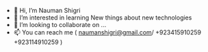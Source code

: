 - 👋 Hi, I’m Nauman Shigri
- 👀 I’m interested in learning New things about new technologies 
- 💞️ I’m looking to collaborate on ...
- 📫 You can reach me ( naumanshigri@gmail.com/ +923415910259 +923114910259 )

<!---
naumanshigri/naumanshigri is a ✨ special ✨ repository because its `README.md` (this file) appears on your GitHub profile.
You can click the Preview link to take a look at your changes.
--->
